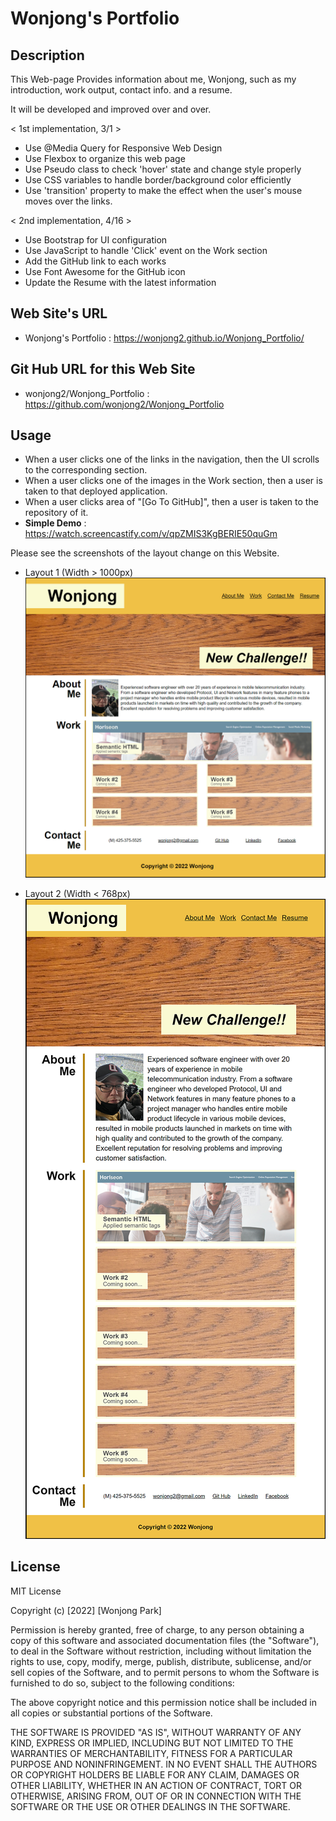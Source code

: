 # Wonjong's Portfolio

## Description

This Web-page Provides information about me, Wonjong, such as my introduction, work output, contact info. and a resume.

It will be developed and improved over and over.

< 1st implementation, 3/1 >
- Use @Media Query for Responsive Web Design
- Use Flexbox to organize this web page
- Use Pseudo class to check 'hover' state and change style properly
- Use CSS variables to handle border/background color efficiently
- Use 'transition' property to make the effect when the user's mouse moves over the links.

< 2nd implementation, 4/16 >
- Use Bootstrap for UI configuration
- Use JavaScript to handle 'Click' event on the Work section
- Add the GitHub link to each works
- Use Font Awesome for the GitHub icon
- Update the Resume with the latest information

## Web Site's URL

- Wonjong's Portfolio : 
https://wonjong2.github.io/Wonjong_Portfolio/

## Git Hub URL for this Web Site
- wonjong2/Wonjong_Portfolio : https://github.com/wonjong2/Wonjong_Portfolio

## Usage

- When a user clicks one of the links in the navigation, then the UI scrolls to the corresponding section.
- When a user clicks one of the images in the Work section, then a user is taken to that deployed application. 
- When a user clicks area of "[Go To GitHub]", then a user is taken to the repository of it.
- __Simple Demo__ : https://watch.screencastify.com/v/qpZMIS3KgBERIE50quGm

Please see the screenshots of the layout change on this Website.

- Layout 1 (Width > 1000px) <br>
    ![Desktop layout](assets/images/desktop.png)

- Layout 2 (Width < 768px) <br>
    ![iPad Air Layout](assets/images/820px.png) 

## License

MIT License

Copyright (c) [2022] [Wonjong Park]

Permission is hereby granted, free of charge, to any person obtaining a copy of this software and associated documentation files (the "Software"), to deal in the Software without restriction, including without limitation the rights to use, copy, modify, merge, publish, distribute, sublicense, and/or sell copies of the Software, and to permit persons to whom the Software is furnished to do so, subject to the following conditions:

The above copyright notice and this permission notice shall be included in all copies or substantial portions of the Software.

THE SOFTWARE IS PROVIDED "AS IS", WITHOUT WARRANTY OF ANY KIND, EXPRESS OR IMPLIED, INCLUDING BUT NOT LIMITED TO THE WARRANTIES OF MERCHANTABILITY, FITNESS FOR A PARTICULAR PURPOSE AND NONINFRINGEMENT. IN NO EVENT SHALL THE AUTHORS OR COPYRIGHT HOLDERS BE LIABLE FOR ANY CLAIM, DAMAGES OR OTHER LIABILITY, WHETHER IN AN ACTION OF CONTRACT, TORT OR OTHERWISE, ARISING FROM, OUT OF OR IN CONNECTION WITH THE SOFTWARE OR THE USE OR OTHER DEALINGS IN THE SOFTWARE.


